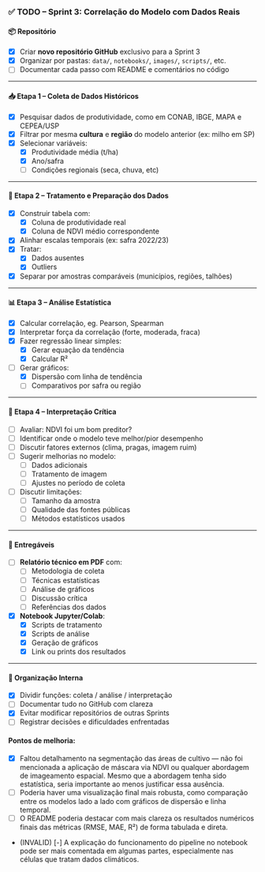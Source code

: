 ### ✅ **TODO – Sprint 3: Correlação do Modelo com Dados Reais**

#### 📦 Repositório

* [x] Criar **novo repositório GitHub** exclusivo para a Sprint 3
* [x] Organizar por pastas: `data/`, `notebooks/`, `images/`, `scripts/`, etc.
* [ ] Documentar cada passo com README e comentários no código

---

#### 📥 Etapa 1 – Coleta de Dados Históricos

* [x] Pesquisar dados de produtividade, como em CONAB, IBGE, MAPA e CEPEA/USP
* [x] Filtrar por mesma **cultura** e **região** do modelo anterior (ex: milho em SP)
* [x] Selecionar variáveis:
  * [x] Produtividade média (t/ha)
  * [x] Ano/safra
  * [ ] Condições regionais (seca, chuva, etc)

---

#### 🧹 Etapa 2 – Tratamento e Preparação dos Dados

* [x] Construir tabela com:
  * [x] Coluna de produtividade real
  * [x] Coluna de NDVI médio correspondente
* [x] Alinhar escalas temporais (ex: safra 2022/23)
* [x] Tratar:
  * [x] Dados ausentes
  * [x] Outliers
* [x] Separar por amostras comparáveis (municípios, regiões, talhões)

---

#### 📊 Etapa 3 – Análise Estatística

* [x] Calcular correlação, eg. Pearson, Spearman
* [x] Interpretar força da correlação (forte, moderada, fraca)
* [x] Fazer regressão linear simples:
  * [x] Gerar equação da tendência
  * [x] Calcular R²
* [ ] Gerar gráficos:
  * [x] Dispersão com linha de tendência
  * [ ] Comparativos por safra ou região

---

#### 🧠 Etapa 4 – Interpretação Crítica

* [ ] Avaliar: NDVI foi um bom preditor?
* [ ] Identificar onde o modelo teve melhor/pior desempenho
* [ ] Discutir fatores externos (clima, pragas, imagem ruim)
* [ ] Sugerir melhorias no modelo:
  * [ ] Dados adicionais
  * [ ] Tratamento de imagem
  * [ ] Ajustes no período de coleta
* [ ] Discutir limitações:
  * [ ] Tamanho da amostra
  * [ ] Qualidade das fontes públicas
  * [ ] Métodos estatísticos usados

---

#### 📝 Entregáveis

* [ ] **Relatório técnico em PDF** com:
  * [ ] Metodologia de coleta
  * [ ] Técnicas estatísticas
  * [ ] Análise de gráficos
  * [ ] Discussão crítica
  * [ ] Referências dos dados
* [x] **Notebook Jupyter/Colab**:
  * [x] Scripts de tratamento
  * [x] Scripts de análise
  * [x] Geração de gráficos
  * [x] Link ou prints dos resultados

---

#### 👥 Organização Interna

* [x] Dividir funções: coleta / análise / interpretação
* [ ] Documentar tudo no GitHub com clareza
* [x] Evitar modificar repositórios de outras Sprints
* [ ] Registrar decisões e dificuldades enfrentadas

#### Pontos de melhoria:

- [x] Faltou detalhamento na segmentação das áreas de cultivo — não foi mencionada a aplicação de máscara via NDVI ou qualquer abordagem de imageamento espacial. Mesmo que a abordagem tenha sido estatística, seria importante ao menos justificar essa ausência.
- [ ] Poderia haver uma visualização final mais robusta, como comparação entre os modelos lado a lado com gráficos de dispersão e linha temporal.
- [ ] O README poderia destacar com mais clareza os resultados numéricos finais das métricas (RMSE, MAE, R²) de forma tabulada e direta.

- (INVALID) [-] A explicação do funcionamento do pipeline no notebook pode ser mais comentada em algumas partes, especialmente nas células que tratam dados climáticos.
